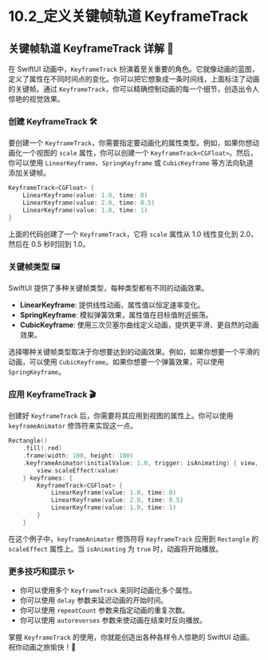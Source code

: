 ﻿# 10.2_定义关键帧轨道 KeyframeTrack

## 关键帧轨道 KeyframeTrack 详解 🚀

在 SwiftUI 动画中，`KeyframeTrack` 扮演着至关重要的角色。它就像动画的蓝图，定义了属性在不同时间点的变化。你可以把它想象成一条时间线，上面标注了动画的关键帧。通过 `KeyframeTrack`，你可以精确控制动画的每一个细节，创造出令人惊艳的视觉效果。

### 创建 KeyframeTrack 🛠️

要创建一个 `KeyframeTrack`，你需要指定要动画化的属性类型。例如，如果你想动画化一个视图的 `scale` 属性，你可以创建一个 `KeyframeTrack<CGFloat>`。然后，你可以使用 `LinearKeyframe`、`SpringKeyframe` 或 `CubicKeyframe` 等方法向轨道添加关键帧。

```swift
KeyframeTrack<CGFloat> {
    LinearKeyframe(value: 1.0, time: 0)
    LinearKeyframe(value: 2.0, time: 0.5)
    LinearKeyframe(value: 1.0, time: 1)
}
```

上面的代码创建了一个 `KeyframeTrack`，它将 `scale` 属性从 1.0 线性变化到 2.0，然后在 0.5 秒时回到 1.0。

### 关键帧类型 🖼️

SwiftUI 提供了多种关键帧类型，每种类型都有不同的动画效果。

*   **LinearKeyframe**: 提供线性动画，属性值以恒定速率变化。
*   **SpringKeyframe**: 模拟弹簧效果，属性值在目标值附近振荡。
*   **CubicKeyframe**: 使用三次贝塞尔曲线定义动画，提供更平滑、更自然的动画效果。

选择哪种关键帧类型取决于你想要达到的动画效果。例如，如果你想要一个平滑的动画，可以使用 `CubicKeyframe`。如果你想要一个弹簧效果，可以使用 `SpringKeyframe`。

### 应用 KeyframeTrack 🎬

创建好 `KeyframeTrack` 后，你需要将其应用到视图的属性上。你可以使用 `keyframeAnimator` 修饰符来实现这一点。

```swift
Rectangle()
    .fill(.red)
    .frame(width: 100, height: 100)
    .keyframeAnimator(initialValue: 1.0, trigger: isAnimating) { view, value in
        view.scaleEffect(value)
    } keyframes: {
        KeyframeTrack<CGFloat> {
            LinearKeyframe(value: 1.0, time: 0)
            LinearKeyframe(value: 2.0, time: 0.5)
            LinearKeyframe(value: 1.0, time: 1)
        }
    }
```

在这个例子中，`keyframeAnimator` 修饰符将 `KeyframeTrack` 应用到 `Rectangle` 的 `scaleEffect` 属性上。当 `isAnimating` 为 `true` 时，动画将开始播放。

### 更多技巧和提示 ✨

*   你可以使用多个 `KeyframeTrack` 来同时动画化多个属性。
*   你可以使用 `delay` 参数来延迟动画的开始时间。
*   你可以使用 `repeatCount` 参数来指定动画的重复次数。
*   你可以使用 `autoreverses` 参数来使动画在结束时反向播放。

掌握 `KeyframeTrack` 的使用，你就能创造出各种各样令人惊艳的 SwiftUI 动画。 祝你动画之旅愉快！🎉



